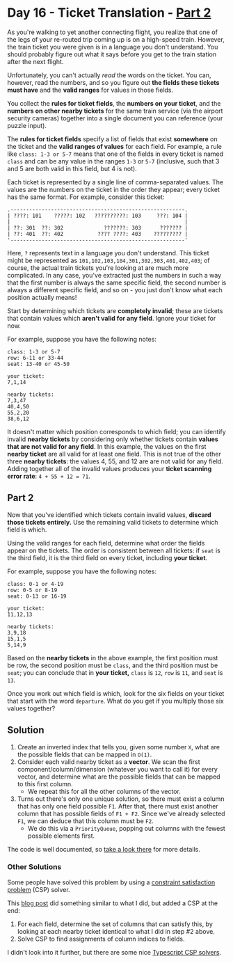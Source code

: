 # Day 16 - Ticket Translation - [Part 2](16b.ts)

As you're walking to yet another connecting flight, you realize that one of the legs of your re-routed trip coming up is on a high-speed train. However, the train ticket you were given is in a language you don't understand. You should probably figure out what it says before you get to the train station after the next flight.

Unfortunately, you can't actually _read_ the words on the ticket. You can, however, read the numbers, and so you figure out **the fields these tickets must have** and the **valid ranges** for values in those fields.

You collect the **rules for ticket fields**, the **numbers on your ticket**, and the **numbers on other nearby tickets** for the same train service (via the airport security cameras) together into a single document you can reference (your puzzle input).

The **rules for ticket fields** specify a list of fields that exist **somewhere** on the ticket and the **valid ranges of values** for each field. For example, a rule like `class: 1-3 or 5-7` means that one of the fields in every ticket is named `class` and can be any value in the ranges `1-3` or `5-7` (inclusive, such that 3 and 5 are both valid in this field, but 4 is not).

Each ticket is represented by a single line of comma-separated values. The values are the numbers on the ticket in the order they appear; every ticket has the same format. For example, consider this ticket:

```
.--------------------------------------------------------.
| ????: 101    ?????: 102   ??????????: 103     ???: 104 |
|                                                        |
| ??: 301  ??: 302             ???????: 303      ??????? |
| ??: 401  ??: 402           ???? ????: 403    ????????? |
'--------------------------------------------------------'
```

Here, `?` represents text in a language you don't understand. This ticket might be represented as `101,102,103,104,301,302,303,401,402,403`; of course, the actual train tickets you're looking at are much more complicated. In any case, you've extracted just the numbers in such a way that the first number is always the same specific field, the second number is always a different specific field, and so on - you just don't know what each position actually means!

Start by determining which tickets are **completely invalid**; these are tickets that contain values which **aren't valid for any field**. Ignore your ticket for now.

For example, suppose you have the following notes:

```
class: 1-3 or 5-7
row: 6-11 or 33-44
seat: 13-40 or 45-50

your ticket:
7,1,14

nearby tickets:
7,3,47
40,4,50
55,2,20
38,6,12
```

It doesn't matter which position corresponds to which field; you can identify invalid **nearby tickets** by considering only whether tickets contain **values that are not valid for any field**. In this example, the values on the first **nearby ticket** are all valid for at least one field. This is not true of the other three **nearby tickets**: the values 4, 55, and 12 are are not valid for any field. Adding together all of the invalid values produces your **ticket scanning error rate**: `4 + 55 + 12 = 71`.

## Part 2

Now that you've identified which tickets contain invalid values, **discard those tickets entirely.** Use the remaining valid tickets to determine which field is which.

Using the valid ranges for each field, determine what order the fields appear on the tickets. The order is consistent between all tickets: if `seat` is the third field, it is the third field on every ticket, including **your ticket**.

For example, suppose you have the following notes:

```
class: 0-1 or 4-19
row: 0-5 or 8-19
seat: 0-13 or 16-19

your ticket:
11,12,13

nearby tickets:
3,9,18
15,1,5
5,14,9
```

Based on the **nearby tickets** in the above example, the first position must be row, the second position must be `class`, and the third position must be `seat`; you can conclude that in **your ticket,** `class` is `12`, `row` is `11`, and `seat` is `13`.

Once you work out which field is which, look for the six fields on your ticket that start with the word `departure`. What do you get if you multiply those six values together?

## Solution

1. Create an inverted index that tells you, given some number `X`, what are the
   possible fields that can be mapped in `O(1)`.
2. Consider each valid nearby ticket as a **vector**. We scan the first
   component/column/dimension (whatever you want to call it) for every vector,
   and determine what are the possible fields that can be mapped to this first
   column.
   - We repeat this for all the other columns of the vector.
3. Turns out there's only one unique solution, so there must exist a column that
   has only one field possible `F1`. After that, there must exist another column that
   has possible fields of `F1 + F2`. Since we've already selected `F1`, we can
   deduce that this column must be `F2`.
   - We do this via a `PriorityQueue`, popping out columns with the fewest
     possible elements first.

The code is well documented, so [take a look there](16b.ts) for more details.

### Other Solutions

Some people have solved this problem by using a [constraint satisfaction
problem](https://en.wikipedia.org/wiki/Constraint_satisfaction_problem) (CSP) solver.

This [blog
post](https://work.njae.me.uk/2020/12/25/advent-of-code-2020-day-16/) did
something similar to what I did, but added a CSP at the end:

1. For each field, determine the set of columns that can satisfy this, by
   looking at each nearby ticket identical to what I did in step #2 above.
2. Solve CSP to find assignments of column indices to fields.

I didn't look into it further, but there are some nice [Typescript CSP
solvers](https://github.com/IjzerenHein/kiwi.js/).
